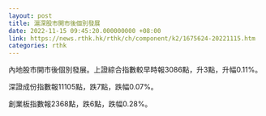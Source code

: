 ```yaml
---
layout: post
title: 滬深股市開市後個別發展
date: 2022-11-15 09:45:20.000000000 +08:00
link: https://news.rthk.hk/rthk/ch/component/k2/1675624-20221115.htm
categories: rthk
---
```


內地股市開市後個別發展。上證綜合指數較早時報3086點，升3點，升幅0.11%。

深證成份指數報11105點，跌7點，跌幅0.07%。

創業板指數報2368點，跌6點，跌幅0.28%。
